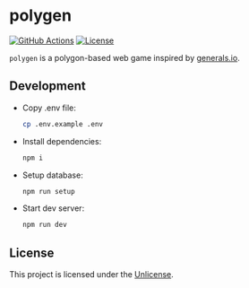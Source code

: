 # polygen

[![GitHub Actions](https://img.shields.io/github/actions/workflow/status/jwcub/polygen/build.yml)](https://github.com/jwcub/polygen/actions)
[![License](https://img.shields.io/github/license/jwcub/polygen)](https://github.com/jwcub/polygen/blob/main/LICENSE)

`polygen` is a polygon-based web game inspired by [generals.io](https://generals.io).

## Development

- Copy .env file:

  ```sh
  cp .env.example .env
  ```

- Install dependencies:

  ```sh
  npm i
  ```

- Setup database:

  ```sh
  npm run setup
  ```

- Start dev server:
  ```sh
  npm run dev
  ```

## License

This project is licensed under the [Unlicense](https://github.com/jwcub/polygen/blob/main/LICENSE).
